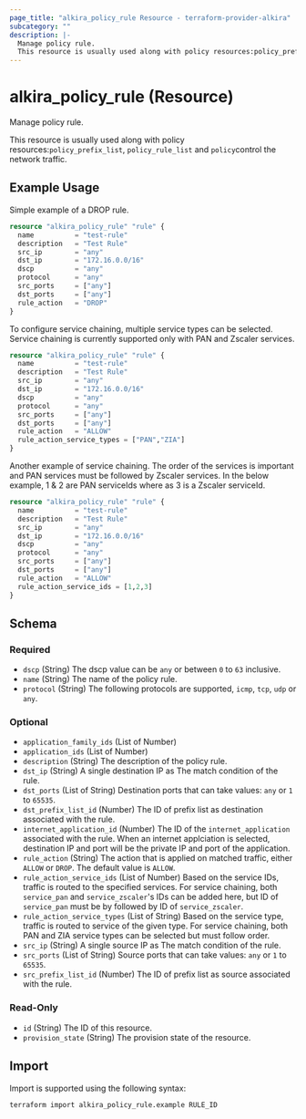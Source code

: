 ```yaml
---
page_title: "alkira_policy_rule Resource - terraform-provider-alkira"
subcategory: ""
description: |-
  Manage policy rule.
  This resource is usually used along with policy resources:policy_prefix_list, policy_rule_list and policycontrol the network traffic.
---
```


# alkira_policy_rule (Resource)

Manage policy rule.

This resource is usually used along with policy resources:`policy_prefix_list`, `policy_rule_list` and `policy`control the network traffic.

## Example Usage

Simple example of a DROP rule.

```terraform
resource "alkira_policy_rule" "rule" {
  name          = "test-rule"
  description   = "Test Rule"
  src_ip        = "any"
  dst_ip        = "172.16.0.0/16"
  dscp          = "any"
  protocol      = "any"
  src_ports     = ["any"]
  dst_ports     = ["any"]
  rule_action   = "DROP"
}
```

To configure service chaining, multiple service types can be selected. Service chaining is currently supported only with PAN and Zscaler services.

```terraform
resource "alkira_policy_rule" "rule" {
  name          = "test-rule"
  description   = "Test Rule"
  src_ip        = "any"
  dst_ip        = "172.16.0.0/16"
  dscp          = "any"
  protocol      = "any"
  src_ports     = ["any"]
  dst_ports     = ["any"]
  rule_action   = "ALLOW"
  rule_action_service_types = ["PAN","ZIA"]
}
```

Another example of service chaining. The order of the services is important and PAN services must be followed by Zscaler services. In the below example, 1 & 2 are PAN serviceIds where as 3 is a Zscaler serviceId.

```terraform
resource "alkira_policy_rule" "rule" {
  name          = "test-rule"
  description   = "Test Rule"
  src_ip        = "any"
  dst_ip        = "172.16.0.0/16"
  dscp          = "any"
  protocol      = "any"
  src_ports     = ["any"]
  dst_ports     = ["any"]
  rule_action   = "ALLOW"
  rule_action_service_ids = [1,2,3]
}
```

<!-- schema generated by tfplugindocs -->
## Schema

### Required

- `dscp` (String) The dscp value can be `any` or between `0` to `63` inclusive.
- `name` (String) The name of the policy rule.
- `protocol` (String) The following protocols are supported, `icmp`, `tcp`, `udp` or `any`.

### Optional

- `application_family_ids` (List of Number)
- `application_ids` (List of Number)
- `description` (String) The description of the policy rule.
- `dst_ip` (String) A single destination IP as The match condition of the rule.
- `dst_ports` (List of String) Destination ports that can take values: `any` or `1` to `65535`.
- `dst_prefix_list_id` (Number) The ID of prefix list as destination associated with the rule.
- `internet_application_id` (Number) The ID of the `internet_application` associated with the rule. When an internet applciation is selected, destination IP and port will be the private IP and port of the application.
- `rule_action` (String) The action that is applied on matched traffic, either `ALLOW` or `DROP`. The default value is `ALLOW`.
- `rule_action_service_ids` (List of Number) Based on the service IDs, traffic is routed to the specified services. For service chaining, both `service_pan` and `service_zscaler`'s IDs can be added here, but ID of `service_pan` must be by followed by ID of `service_zscaler`.
- `rule_action_service_types` (List of String) Based on the service type, traffic is routed to service of the given type. For service chaining, both PAN and ZIA service types can be selected but must follow order.
- `src_ip` (String) A single source IP as The match condition of the rule.
- `src_ports` (List of String) Source ports that can take values: `any` or `1` to `65535`.
- `src_prefix_list_id` (Number) The ID of prefix list as source associated with the rule.

### Read-Only

- `id` (String) The ID of this resource.
- `provision_state` (String) The provision state of the resource.

## Import

Import is supported using the following syntax:

```shell
terraform import alkira_policy_rule.example RULE_ID
```
